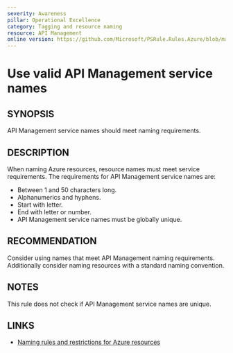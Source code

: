 ```yaml
---
severity: Awareness
pillar: Operational Excellence
category: Tagging and resource naming
resource: API Management
online version: https://github.com/Microsoft/PSRule.Rules.Azure/blob/main/docs/en/rules/Azure.APIM.Name.md
---
```


# Use valid API Management service names

## SYNOPSIS

API Management service names should meet naming requirements.

## DESCRIPTION

When naming Azure resources, resource names must meet service requirements.
The requirements for API Management service names are:

- Between 1 and 50 characters long.
- Alphanumerics and hyphens.
- Start with letter.
- End with letter or number.
- API Management service names must be globally unique.

## RECOMMENDATION

Consider using names that meet API Management naming requirements.
Additionally consider naming resources with a standard naming convention.

## NOTES

This rule does not check if API Management service names are unique.

## LINKS

- [Naming rules and restrictions for Azure resources](https://docs.microsoft.com/en-us/azure/azure-resource-manager/management/resource-name-rules)

